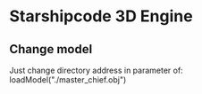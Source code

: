 # Starshipcode 3D Engine

## Change model
Just change directory address in parameter of: loadModel("./master_chief.obj")

